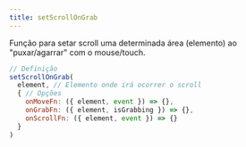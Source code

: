 ```yaml
---
title: setScrollOnGrab
---
```


Função para setar scroll uma determinada área (elemento) ao "puxar/agarrar" com o mouse/touch.

```js
// Definição
setScrollOnGrab(
  element, // Elemento onde irá ocorrer o scroll
  { // Opções
    onMoveFn: ({ element, event }) => {},
    onGrabFn: ({ element, isGrabbing }) => {},
    onScrollFn: ({ element, event }) => {}
  }
)
```
